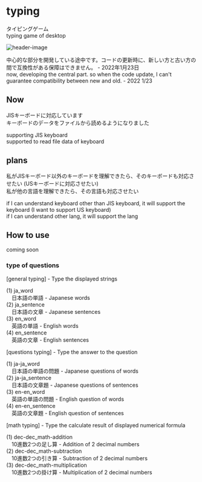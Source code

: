 # typing

タイピングゲーム  
typing game of desktop  

![header-image](https://raw.githubusercontent.com/haruki1234/typing/master/preview/typing.png "header")

中心的な部分を開発している途中です。コードの更新時に、新しい方と古い方の間で互換性がある保障はできません。 - 2022年1月23日  
now, developing the central part. so when the code update, I can't guarantee compatibility between new and old. - 2022 1/23  

## Now
JISキーボードに対応しています  
キーボードのデータをファイルから読めるようになりました
 
supporting JIS keyboard  
supported to read file data of keyboard

## plans
私がJISキーボード以外のキーボードを理解できたら、そのキーボードも対応させたい (USキーボードに対応させたい)  
私が他の言語を理解できたら、その言語も対応させたい  

if I can understand keyboard other than JIS keyboard, it will support the keyboard (I want to support US keyboard)  
if I can understand other lang, it will support the lang  

## How to use 
coming soon

### type of questions
  
\[general typing] - Type the displayed strings  
  
(1) ja_word  
 　日本語の単語 - Japanese words  
(2) ja_sentence  
　日本語の文章 - Japanese sentences  
(3) en_word  
　英語の単語 - English words  
(4) en_sentence  
　英語の文章 - English sentences  
  
\[questions typing] - Type the answer to the question  
  
(1) ja-ja_word  
 　日本語の単語の問題 - Japanese questions of words  
(2) ja-ja_sentence  
　日本語の文章題 - Japanese questions of sentences  
(3) en-en_word  
　英語の単語の問題 - English question of words  
(4) en-en_sentence  
　英語の文章題 - English question of sentences  
  
\[math typing] - Type the calculate result of displayed numerical formula  
  
(1) dec-dec_math-addition  
 　10進数2つの足し算 - Addition of 2 decimal numbers  
(2) dec-dec_math-subtraction  
　10進数2つの引き算 - Subtraction of 2 decimal numbers  
(3) dec-dec_math-multiplication  
　10進数2つの掛け算 - Multiplication of 2 decimal numbers   
